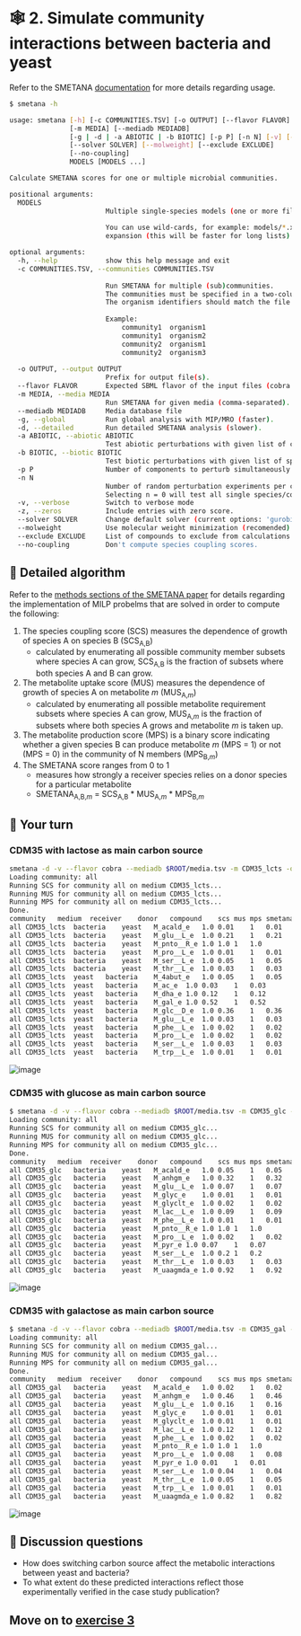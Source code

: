 # 🕸️ 2. Simulate community interactions between bacteria and yeast

Refer to the SMETANA [documentation](https://smetana.readthedocs.io/en/latest/usage.html#) for more details regarding usage.

```bash
$ smetana -h

usage: smetana [-h] [-c COMMUNITIES.TSV] [-o OUTPUT] [--flavor FLAVOR]
               [-m MEDIA] [--mediadb MEDIADB]
               [-g | -d | -a ABIOTIC | -b BIOTIC] [-p P] [-n N] [-v] [-z]
               [--solver SOLVER] [--molweight] [--exclude EXCLUDE]
               [--no-coupling]
               MODELS [MODELS ...]

Calculate SMETANA scores for one or multiple microbial communities.

positional arguments:
  MODELS                
                        Multiple single-species models (one or more files).
                        
                        You can use wild-cards, for example: models/*.xml, and optionally protect with quotes to avoid automatic bash
                        expansion (this will be faster for long lists): "models/*.xml". 

optional arguments:
  -h, --help            show this help message and exit
  -c COMMUNITIES.TSV, --communities COMMUNITIES.TSV
                        
                        Run SMETANA for multiple (sub)communities.
                        The communities must be specified in a two-column tab-separated file with community and organism identifiers.
                        The organism identifiers should match the file names in the SBML files (without extension).
                        
                        Example:
                            community1	organism1
                            community1	organism2
                            community2	organism1
                            community2	organism3
                        
  -o OUTPUT, --output OUTPUT
                        Prefix for output file(s).
  --flavor FLAVOR       Expected SBML flavor of the input files (cobra or fbc2).
  -m MEDIA, --media MEDIA
                        Run SMETANA for given media (comma-separated).
  --mediadb MEDIADB     Media database file
  -g, --global          Run global analysis with MIP/MRO (faster).
  -d, --detailed        Run detailed SMETANA analysis (slower).
  -a ABIOTIC, --abiotic ABIOTIC
                        Test abiotic perturbations with given list of compounds.
  -b BIOTIC, --biotic BIOTIC
                        Test biotic perturbations with given list of species.
  -p P                  Number of components to perturb simultaneously (default: 1).
  -n N                  
                        Number of random perturbation experiments per community (default: 1).
                        Selecting n = 0 will test all single species/compound perturbations exactly once.
  -v, --verbose         Switch to verbose mode
  -z, --zeros           Include entries with zero score.
  --solver SOLVER       Change default solver (current options: 'gurobi', 'cplex').
  --molweight           Use molecular weight minimization (recomended).
  --exclude EXCLUDE     List of compounds to exclude from calculations (e.g.: inorganic compounds).
  --no-coupling         Don't compute species coupling scores.
```

## 🤝 Detailed algorithm

Refer to the [methods sections of the SMETANA paper](https://www.pnas.org/content/112/20/6449#sec-7) for details regarding the implementation of MILP probelms that are solved in order to compute the following:

1. The species coupling score (SCS) measures the dependence of growth of species A on species B (SCS<sub>A,B</sub>)
   - calculated by enumerating all possible community member subsets where species A can grow, SCS<sub>A,B</sub> is the fraction of subsets where both species A and B can grow.
2. The metabolite uptake score (MUS) measures the dependence of growth of species A on metabolite *m* (MUS<sub>A,*m*</sub>)
   - calculated by enumerating all possible metabolite requirement subsets where species A can grow, MUS<sub>A,*m*</sub> is the fraction of subsets where both species A grows and metabolite *m* is taken up.
3. The metabolite production score (MPS) is a binary score indicating whether a given species B can produce metabolite *m* (MPS = 1) or not (MPS = 0) in the community of N members (MPS<sub>B,*m*</sub>)
4. The SMETANA score ranges from 0 to 1
   - measures how strongly a receiver species relies on a donor species for a particular metabolite
   - SMETANA<sub>A,B,*m*</sub> = SCS<sub>A,B</sub> * MUS<sub>A,*m*</sub> * MPS<sub>B,*m*</sub>

## 🤔 Your turn

### CDM35 with lactose as main carbon source

```bash
smetana -d -v --flavor cobra --mediadb $ROOT/media.tsv -m CDM35_lcts -o CDM35_lcts $ROOT/models/*.xml && paste CDM35_lcts_detailed.tsv 
Loading community: all
Running SCS for community all on medium CDM35_lcts...
Running MUS for community all on medium CDM35_lcts...
Running MPS for community all on medium CDM35_lcts...
Done.
community	medium	receiver	donor	compound	scs	mus	mps	smetana
all	CDM35_lcts	bacteria	yeast	M_acald_e	1.0	0.01	1	0.01
all	CDM35_lcts	bacteria	yeast	M_glu__L_e	1.0	0.21	1	0.21
all	CDM35_lcts	bacteria	yeast	M_pnto__R_e	1.0	1.0	1	1.0
all	CDM35_lcts	bacteria	yeast	M_pro__L_e	1.0	0.01	1	0.01
all	CDM35_lcts	bacteria	yeast	M_ser__L_e	1.0	0.05	1	0.05
all	CDM35_lcts	bacteria	yeast	M_thr__L_e	1.0	0.03	1	0.03
all	CDM35_lcts	yeast	bacteria	M_4abut_e	1.0	0.05	1	0.05
all	CDM35_lcts	yeast	bacteria	M_ac_e	1.0	0.03	1	0.03
all	CDM35_lcts	yeast	bacteria	M_dha_e	1.0	0.12	1	0.12
all	CDM35_lcts	yeast	bacteria	M_gal_e	1.0	0.52	1	0.52
all	CDM35_lcts	yeast	bacteria	M_glc__D_e	1.0	0.36	1	0.36
all	CDM35_lcts	yeast	bacteria	M_glu__L_e	1.0	0.03	1	0.03
all	CDM35_lcts	yeast	bacteria	M_phe__L_e	1.0	0.02	1	0.02
all	CDM35_lcts	yeast	bacteria	M_pro__L_e	1.0	0.02	1	0.02
all	CDM35_lcts	yeast	bacteria	M_ser__L_e	1.0	0.03	1	0.03
all	CDM35_lcts	yeast	bacteria	M_trp__L_e	1.0	0.01	1	0.01
```

![image](https://user-images.githubusercontent.com/35606471/195675774-546114c7-4ab8-407b-a651-82eab329adf1.png)

### CDM35 with glucose as main carbon source

```bash
$ smetana -d -v --flavor cobra --mediadb $ROOT/media.tsv -m CDM35_glc -o $ROOT/CDM35_glc $ROOT/models/*.xml && paste $ROOT/CDM35_glc_detailed.tsv 
Loading community: all
Running SCS for community all on medium CDM35_glc...
Running MUS for community all on medium CDM35_glc...
Running MPS for community all on medium CDM35_glc...
Done.
community	medium	receiver	donor	compound	scs	mus	mps	smetana
all	CDM35_glc	bacteria	yeast	M_acald_e	1.0	0.05	1	0.05
all	CDM35_glc	bacteria	yeast	M_anhgm_e	1.0	0.32	1	0.32
all	CDM35_glc	bacteria	yeast	M_glu__L_e	1.0	0.07	1	0.07
all	CDM35_glc	bacteria	yeast	M_glyc_e	1.0	0.01	1	0.01
all	CDM35_glc	bacteria	yeast	M_glyclt_e	1.0	0.02	1	0.02
all	CDM35_glc	bacteria	yeast	M_lac__L_e	1.0	0.09	1	0.09
all	CDM35_glc	bacteria	yeast	M_phe__L_e	1.0	0.01	1	0.01
all	CDM35_glc	bacteria	yeast	M_pnto__R_e	1.0	1.0	1	1.0
all	CDM35_glc	bacteria	yeast	M_pro__L_e	1.0	0.02	1	0.02
all	CDM35_glc	bacteria	yeast	M_pyr_e	1.0	0.07	1	0.07
all	CDM35_glc	bacteria	yeast	M_ser__L_e	1.0	0.2	1	0.2
all	CDM35_glc	bacteria	yeast	M_thr__L_e	1.0	0.03	1	0.03
all	CDM35_glc	bacteria	yeast	M_uaagmda_e	1.0	0.92	1	0.92
```

![image](https://user-images.githubusercontent.com/35606471/195675906-9efd551a-2b23-4c45-9cc2-6c89d28f2ea4.png)


### CDM35 with galactose as main carbon source

```bash
$ smetana -d -v --flavor cobra --mediadb $ROOT/media.tsv -m CDM35_gal -o $ROOT/CDM35_gal $ROOT/models/*.xml && paste $ROOT/CDM35_gal_detailed.tsv 
Loading community: all
Running SCS for community all on medium CDM35_gal...
Running MUS for community all on medium CDM35_gal...
Running MPS for community all on medium CDM35_gal...
Done.
community	medium	receiver	donor	compound	scs	mus	mps	smetana
all	CDM35_gal	bacteria	yeast	M_acald_e	1.0	0.02	1	0.02
all	CDM35_gal	bacteria	yeast	M_anhgm_e	1.0	0.46	1	0.46
all	CDM35_gal	bacteria	yeast	M_glu__L_e	1.0	0.16	1	0.16
all	CDM35_gal	bacteria	yeast	M_glyc_e	1.0	0.01	1	0.01
all	CDM35_gal	bacteria	yeast	M_glyclt_e	1.0	0.01	1	0.01
all	CDM35_gal	bacteria	yeast	M_lac__L_e	1.0	0.12	1	0.12
all	CDM35_gal	bacteria	yeast	M_phe__L_e	1.0	0.02	1	0.02
all	CDM35_gal	bacteria	yeast	M_pnto__R_e	1.0	1.0	1	1.0
all	CDM35_gal	bacteria	yeast	M_pro__L_e	1.0	0.08	1	0.08
all	CDM35_gal	bacteria	yeast	M_pyr_e	1.0	0.01	1	0.01
all	CDM35_gal	bacteria	yeast	M_ser__L_e	1.0	0.04	1	0.04
all	CDM35_gal	bacteria	yeast	M_thr__L_e	1.0	0.05	1	0.05
all	CDM35_gal	bacteria	yeast	M_trp__L_e	1.0	0.01	1	0.01
all	CDM35_gal	bacteria	yeast	M_uaagmda_e	1.0	0.82	1	0.82
```

![image](https://user-images.githubusercontent.com/35606471/195675857-e405537f-f64d-4fff-9889-94ff50a47901.png)

## 💎 Discussion questions
* How does switching carbon source affect the metabolic interactions between yeast and bacteria?
* To what extent do these predicted interactions reflect those experimentally verified in the case study publication?

## Move on to [exercise 3](https://github.com/franciscozorrilla/EMBOMicroCom/blob/main/exercises/exercise_3.md)
